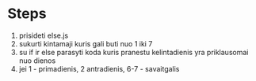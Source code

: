 # Steps

1. prisideti else.js
2. sukurti kintamaji kuris gali buti nuo 1 iki 7
3. su if ir else parasyti koda kuris pranestu kelintadienis yra priklausomai nuo dienos
4. jei 1 - primadienis, 2 antradienis, 6-7 - savaitgalis
